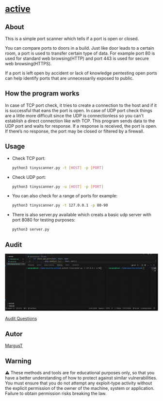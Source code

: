 # [active](https://github.com/01-edu/public/tree/master/subjects/cybersecurity/active)

## About

This is a simple port scanner which tells if a port is open or closed.

You can compare ports to doors in a build. Just like  door leads to a certain room, a port is used to transfer certain type of data.
For example port 80 is used for standard web browsing(HTTP) and port 443 is used for
secure web browsing(HTTPS).

If a port is left open by accident or lack of knowledge pentesting open ports can help identify ports that are unnecessarily exposed to public.

## How the program works

In case of TCP port check, it tries to create a connection to the host and if it is successful that eans the port is open. In case of UDP port check things are a little more difficult since the UDP is connectionless so you can't establish a direct connection like with TCP. This program sends data to the UDP port and waits for response. If a response is received, the port is open. If there’s no response, the port may be closed or filtered by a firewall.

## Usage


- Check TCP port: 
    ```bash
    python3 tinyscanner.py -t [HOST] -p [PORT]
- Check UDP port:
    ```bash
    python3 tinyscanner.py -u [HOST] -p [PORT]
- You can also check for a range of ports for example:
    ```bash
    python3 tinyscanner.py -t 127.0.0.1 -p 80-90
- There is also server.py available which creats a basic udp server with port 8080 for testing purposes:
    ```bash
    python3 server.py

## Audit
<img src="active.gif" width="1400"> 

 [Audit Questions](https://github.com/01-edu/public/tree/master/subjects/cybersecurity/active/audit)


## Autor
[MargusT](https://01.kood.tech/git/MargusT)

## Warning
⚠️ These methods and tools are for educational purposes only, so that you have a better understanding of how to protect against similar vulnerabilities. You must ensure that you do not attempt any exploit-type activity without the explicit permission of the owner of the machine, system or application. Failure to obtain permission risks breaking the law.